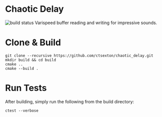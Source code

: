 # Chaotic Delay
![build status](https://github.com/ctsexton/chaotic_delay/workflows/CMake/badge.svg)
Varispeed buffer reading and writing for impressive sounds.

# Clone & Build
```
git clone --recursive https://github.com/ctsexton/chaotic_delay.git
mkdir build && cd build
cmake ..
cmake --build .
```

# Run Tests
After building, simply run the following from the build directory:
```
ctest --verbose
```
